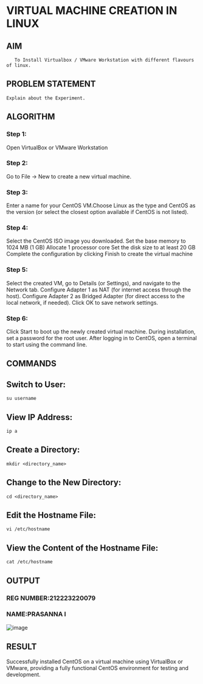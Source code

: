  # VIRTUAL MACHINE CREATION IN LINUX
  ## AIM
       To Install Virtualbox / VMware Workstation with different flavours of linux.
## PROBLEM STATEMENT
    Explain about the Experiment.

## ALGORITHM
### Step 1:
Open VirtualBox or VMware Workstation

### Step 2:
Go to File -> New to create a new virtual machine.

### Step 3:
Enter a name for your CentOS VM.Choose Linux as the type and CentOS as the version (or select the closest option available if CentOS is not listed).

### Step 4:
Select the CentOS ISO image you downloaded.
Set the base memory to 1024 MB (1 GB)
Allocate 1 processor core
Set the disk size to at least 20 GB
Complete the configuration by clicking Finish to create the virtual machine

### Step 5:
Select the created VM, go to Details (or Settings), and navigate to the Network tab.
Configure Adapter 1 as NAT (for internet access through the host).
Configure Adapter 2 as Bridged Adapter (for direct access to the local network, if needed).
Click OK to save network settings.

### Step 6:
Click Start to boot up the newly created virtual machine.
During installation, set a password for the root user.
After logging in to CentOS, open a terminal to start using the command line.
## COMMANDS
## Switch to User:
```
su username
```
## View IP Address:
```
ip a
```
## Create a Directory:
```
mkdir <directory_name>
```
## Change to the New Directory:
```
cd <directory_name>
```
## Edit the Hostname File:
```
vi /etc/hostname
```
## View the Content of the Hostname File:
```
cat /etc/hostname
```

## OUTPUT
### REG NUMBER:212223220079
### NAME:PRASANNA I
![image](https://github.com/user-attachments/assets/c1d867a3-e1bc-4d83-bbda-73b6c50f24ee)

## RESULT
Successfully installed CentOS on a virtual machine using VirtualBox or VMware, providing a fully functional CentOS environment for testing and development.
 

  


